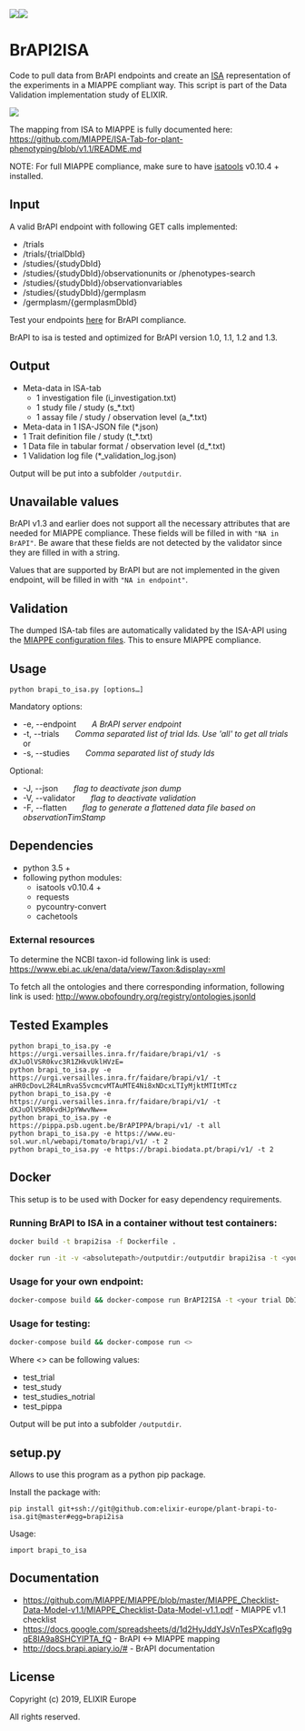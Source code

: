 ![](https://github.com/elixir-europe/plant-brapi-to-isa/workflows/Python%20package/badge.svg)![](https://github.com/elixir-europe/plant-brapi-to-isa/workflows/Docker%20Build/badge.svg)


# BrAPI2ISA

Code to pull data from BrAPI endpoints and create an [ISA](http://isa-tools.org) representation of the experiments in a MIAPPE compliant way. This script is part of the Data Validation implementation study of ELIXIR.

![](https://raw.githubusercontent.com/elixir-europe/plant-brapi-to-isa/master/validation-overview.png)

The mapping from ISA to MIAPPE is fully documented here: https://github.com/MIAPPE/ISA-Tab-for-plant-phenotyping/blob/v1.1/README.md

NOTE: For full MIAPPE compliance, make sure to have [isatools](https://github.com/ISA-tools/isa-api) v0.10.4 + installed.

## Input

A valid BrAPI endpoint with following GET calls implemented:

* /trials
* /trials/{trialDbId}
* /studies/{studyDbId}
* /studies/{studyDbId}/observationunits or /phenotypes-search
* /studies/{studyDbId}/observationvariables
* /studies/{studyDbId}/germplasm
* /germplasm/{germplasmDbId}

Test your endpoints [here](http://webapps.ipk-gatersleben.de/brapivalidator/) for BrAPI compliance.

BrAPI to isa is tested and optimized for BrAPI version 1.0, 1.1, 1.2 and 1.3.

## Output

* Meta-data in ISA-tab
   * 1 investigation file (i_investigation.txt)
   * 1 study file / study (s_*.txt)
   * 1 assay file / study / observation level (a_*.txt)
* Meta-data in 1 ISA-JSON file (*.json)
* 1 Trait definition file / study (t_*.txt)
* 1 Data file in tabular format / observation level (d_*.txt)
* 1 Validation log file (*_validation_log.json)

Output will be put into a subfolder `/outputdir`.

## Unavailable values
BrAPI v1.3 and earlier does not support all the necessary attributes that are needed for MIAPPE compliance. These fields will be filled in with `"NA in BrAPI"`. Be aware that these fields are not detected by the validator since they are filled in with a string. 

Values that are supported by BrAPI but are not implemented in the given endpoint, will be filled in with `"NA in endpoint"`.

## Validation

The dumped ISA-tab files are automatically validated by the ISA-API using the [MIAPPE configuration files](https://github.com/MIAPPE/ISA-Tab-for-plant-phenotyping/tree/v1.1/isaconfig-phenotyping/isaconfig-phenotyping-basic). This to ensure MIAPPE compliance.

## Usage

```
python brapi_to_isa.py [options…]
```

Mandatory options:
* -e, --endpoint &nbsp;&nbsp;&nbsp;&nbsp;&nbsp;&nbsp;*A BrAPI server endpoint*
* -t, --trials &nbsp;&nbsp;&nbsp;&nbsp;&nbsp;&nbsp;*Comma separated list of trial Ids. Use 'all' to get all trials*\
or
* -s, --studies &nbsp;&nbsp;&nbsp;&nbsp;&nbsp;&nbsp;*Comma separated list of study Ids*

Optional:
* -J, --json &nbsp;&nbsp;&nbsp;&nbsp;&nbsp;&nbsp;*flag to deactivate json dump*
* -V, --validator &nbsp;&nbsp;&nbsp;&nbsp;&nbsp;&nbsp;*flag to deactivate validation*
* -F, --flatten &nbsp;&nbsp;&nbsp;&nbsp;&nbsp;&nbsp;*flag to generate a flattened data file based on observationTimStamp*

## Dependencies

* python 3.5 +
* following python modules:
    * isatools v0.10.4 +
    * requests
    * pycountry-convert 
    * cachetools

### External resources

To determine the NCBI taxon-id following link is used:
https://www.ebi.ac.uk/ena/data/view/Taxon:&display=xml

To fetch all the ontologies and there corresponding information, following link is used:
http://www.obofoundry.org/registry/ontologies.jsonld


## Tested Examples

```
python brapi_to_isa.py -e https://urgi.versailles.inra.fr/faidare/brapi/v1/ -s dXJuOlVSR0kvc3R1ZHkvUklHVzE=
python brapi_to_isa.py -e https://urgi.versailles.inra.fr/faidare/brapi/v1/ -t aHR0cDovL2R4LmRvaS5vcmcvMTAuMTE4Ni8xNDcxLTIyMjktMTItMTcz
python brapi_to_isa.py -e https://urgi.versailles.inra.fr/faidare/brapi/v1/ -t dXJuOlVSR0kvdHJpYWwvNw==
python brapi_to_isa.py -e https://pippa.psb.ugent.be/BrAPIPPA/brapi/v1/ -t all
python brapi_to_isa.py -e https://www.eu-sol.wur.nl/webapi/tomato/brapi/v1/ -t 2
python brapi_to_isa.py -e https://brapi.biodata.pt/brapi/v1/ -t 2
```

## Docker

This setup is to be used with Docker for easy dependency requirements.

### Running BrAPI to ISA in a container without test containers:

```bash
docker build -t brapi2isa -f Dockerfile .

docker run -it -v <absolutepath>/outputdir:/outputdir brapi2isa -t <your trial DbId> -e <your endpoint>
```

### Usage for your own endpoint: 

```bash
docker-compose build && docker-compose run BrAPI2ISA -t <your trial DbId> -e <your endpoint>
```

### Usage for testing:

```bash
docker-compose build && docker-compose run <>
```
 Where <> can be following values:
- test_trial
- test_study
- test_studies_notrial
- test_pippa


Output will be put into a subfolder `/outputdir`.

## setup<i></i>.py 
Allows to use this program as a python pip package.

Install the package with:
```
pip install git+ssh://git@github.com:elixir-europe/plant-brapi-to-isa.git@master#egg=brapi2isa
```

Usage:

```
import brapi_to_isa
```
## Documentation
 * https://github.com/MIAPPE/MIAPPE/blob/master/MIAPPE_Checklist-Data-Model-v1.1/MIAPPE_Checklist-Data-Model-v1.1.pdf - MIAPPE v1.1 checklist
 * https://docs.google.com/spreadsheets/d/1d2HyJddYJsVnTesPXcaflg9gqE8IA9a8SHCYIPTA_fQ - BrAPI <-> MIAPPE mapping
 * http://docs.brapi.apiary.io/# - BrAPI documentation
 
  
## License 
Copyright (c) 2019, ELIXIR Europe

All rights reserved.
